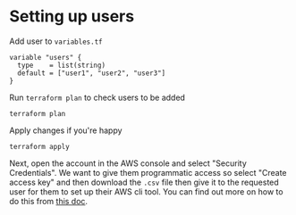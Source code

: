 # Setting up users

Add user to `variables.tf` 

```hcl
variable "users" {
  type    = list(string)
  default = ["user1", "user2", "user3"]
}
```

Run `terraform plan` to check users to be added

```hcl
terraform plan
```

Apply changes if you're happy

```hcl
terraform apply
```

Next, open the account in the AWS console and select "Security Credentials". We want to give them programmatic access so select "Create access key" and then download the `.csv` file then give it to the requested user for them to set up their AWS cli tool. You can find out more on how to do this from [this doc](./SETTING_UP_AWS_CLI.md).